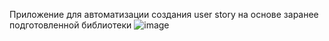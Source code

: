 Приложение для автоматизации создания user story на основе заранее подготовленной библиотеки 
![image](https://github.com/user-attachments/assets/25c5149a-91cd-4bd3-bfcf-2821a86a978b)
